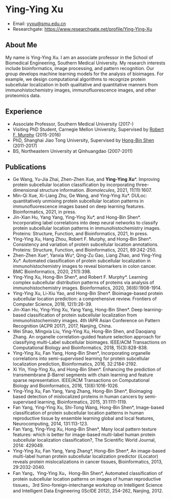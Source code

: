 
# Ying-Ying Xu

- Email: yyxu@smu.edu.cn
- Researchgate: https://www.researchgate.net/profile/Ying-Ying-Xu

## About Me

My name is Ying-Ying Xu. I am an associate professor in the School of Biomedical Engineering, Southern Medical University. My research interests include bioinformatics, image processing, and pattern recognition. Our group develops machine learning models for the analysis of bioimages. For example, we design computational algorithms to recognize protein subcellular localization in both qualitative and quantitative manners from immunohistochemistry images, immunofluorescence images, and other proteomics data. 

## Experience

- Associate Professor, Southern Medical University (2017-)
- Visiting PhD Student, Carnegie Mellon University, Supervised by <a href="https://murphylab.web.cmu.edu/">Robert F. Murphy</a> (2015-2016)
- PhD, Shanghai Jiao Tong University, Supervised by <a href="http://www.csbio.sjtu.edu.cn">Hong-Bin Shen</a> (2011-2017)
- BS, Northeastern University at Qinhuangdao (2007-2011)

## Publications

- Ge Wang, Yu-Jia Zhai, Zhen-Zhen Xue, and <b>Ying-Ying Xu</b>*. Improving protein subcellular location classification by incorporating three-dimensional structure information. <i>Biomolecules</i>, 2021, 11(11):1607.
- Min-Qi Xue, Xi-Liang Zhu, Ge Wang, and Ying-Ying Xu*. DULoc: quantitatively unmixing protein subcellular location patterns in immunofluorescence images based on deep learning features. Bioinformatics, 2021, in press.
- Jin-Xian Hu, Yang Yang, Ying-Ying Xu*, and Hong-Bin Shen*. Incorporating label correlations into deep neural networks to classify protein subcellular location patterns in immunohistochemistry images. Proteins: Structure, Function, and Bioinformatics, 2021, In press. 
- Ying-Ying Xu, Hang Zhou, Robert F. Murphy, and Hong-Bin Shen*. Consistency and variation of protein subcellular location annotations. Proteins: Structure, Function, and Bioinformatics, 2021, 89:242-250.
- Zhen-Zhen Xue^, Yanxia Wu^, Qing-Zu Gao, Liang Zhao, and Ying-Ying Xu*. Automated classification of protein subcellular localization in immunohistochemistry images to reveal biomarkers in colon cancer. BMC Bioinformatics, 2020, 21(1):398.
- Ying-Ying Xu, Hong-Bin Shen*, and Robert F. Murphy*. Learning complex subcellular distribution patterns of proteins via analysis of immunohistochemistry images. Bioinformatics, 2020, 36(6):1908-1914.
- Ying-Ying Xu, Li-Xiu Yao, and Hong-Bin Shen*. Bioimage-based protein subcellular location prediction: a comprehensive review. Frontiers of Computer Science, 2018, 12(1):26-39.
- Jin-Xian Hu, Ying-Ying Xu, Yang Yang, Hong-Bin Shen*. Deep learning-based classification of protein subcellular localization from immunohistochemistry images. 4th IAPR Asian Conference on Pattern Recognition (ACPR 2017), 2017, Nanjing, China.
- Wei Shao, Mingxia Liu, Ying-Ying Xu, Hong-Bin Shen, and Daoqiang Zhang. An organelle correlation-guided feature selection approach for classifying multi-Label subcellular bioimages. IEEE/ACM Transactions on Computational Biology and Bioinformatics, 2018, 15(3):828-838.
- Ying-Ying Xu, Fan Yang, Hong-Bin Shen*, Incorporating organelle correlations into semi-supervised learning for protein subcellular localization prediction, Bioinformatics, 2016, 32:2184-2192.
- Xi Yin, Ying-Ying Xu, and Hong-Bin Shen*. Enhancing the prediction of transmembrane β-Barrel segments with chain learning and feature sparse representation. IEEE/ACM Transactions on Computational Biology and Bioinformatics, 2016, 13(6):1016-1026.
- Ying-Ying Xu, Fan Yang, Yang Zhang, Hong-Bin Shen*, Bioimaging based detection of mislocalized proteins in human cancers by semi-supervised learning, Bioinformatics, 2015, 31:1111-1119.
- Fan Yang, Ying-Ying Xu, Shi-Tong Wang, Hong-Bin Shen*, Image-based classification of protein subcellular location patterns in human reproductive tissue by ensemble learning global and local features, Neurocomputing, 2014, 131:113-123.
- Fan Yang, Ying-Ying Xu, Hong-Bin Shen*, Many local pattern texture features: which is better for image-based multi-label human protein subcellular localization classification?, The Scientific World Journal, 2014: 429049.
- Ying-Ying Xu, Fan Yang, Yang Zhang*, Hong-Bin Shen*, An image-based multi-label human protein subcellular localization predictor (iLocator) reveals protein mislocalizations in cancer tissues, Bioinformatics, 2013, 29:2032-2040.
- Fan Yang，Ying-Ying Xu，Hong-Bin Shen*, Automated classification of protein subcellular location patterns on images of human reproductive tissues，3rd Sino-foreign-interchange workshop on Intelligent Science and Intelligent Data Engineering (IScIDE 2012), 254-262, Nanjing, 2012.


